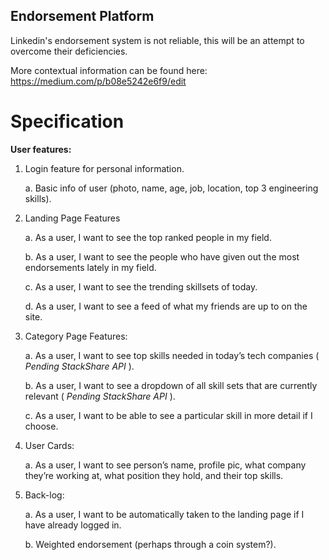 ## Endorsement Platform

Linkedin's endorsement system is not reliable, this will be an attempt to overcome their deficiencies.

More contextual information can be found here: https://medium.com/p/b08e5242e6f9/edit

# Specification

**User features:**

1. Login feature for personal information.

    a. Basic info of user (photo, name, age, job, location, top 3 engineering skills).

2. Landing Page Features

    a. As a user, I want to see the top ranked people in my field. 

    b. As a user, I want to see the people who have given out the most endorsements lately in my field.

    c. As a user, I want to see the trending skillsets of today.

    d. As a user, I want to see a feed of what my friends are up to on the site. 

3. Category Page Features: 

    a. As a user, I want to see top skills needed in today’s tech companies ( *Pending StackShare API* ). 

    b. As a user, I want to see a dropdown of all skill sets that are currently relevant ( *Pending StackShare API* ).

    c. As a user, I want to be able to see a particular skill in more detail if I choose.

4. User Cards:

    a. As a user, I want to see person’s name, profile pic, what company they’re working at, what position they hold, and their top skills.

5. Back-log:

    a. As a user, I want to be automatically taken to the landing page if I have already logged in.

    b. Weighted endorsement (perhaps through a coin system?). 
